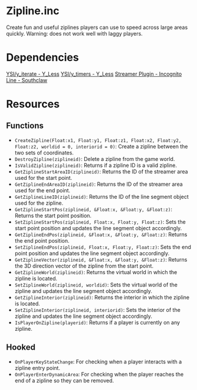 # Zipline.inc

Create fun and useful ziplines players can use to speed across large areas quickly. Warning: does not work well with laggy players.


# Dependencies

[YSI/y_iterate - Y_Less](http://github.com/Y-Less/YSI)
[YSI/y_timers - Y_Less](http://github.com/Y-Less/YSI)
[Streamer Plugin - Incognito](http://github.com/samp-incognito/samp-streamer-plugin)
[Line - Southclaw](http://github.com/Southclaw/Line)


# Resources


## Functions

- ```CreateZipline(Float:x1, Float:y1, Float:z1, Float:x2, Float:y2, Float:z2, worldid = 0, interiorid = 0)```: Create a zipline between the two sets of coordinates.
- ```DestroyZipline(ziplineid)```: Delete a zipline from the game world.
- ```IsValidZipline(ziplineid)```: Returns if a zipline ID is a valid zipline.
- ```GetZiplineStartAreaID(ziplineid)```: Returns the ID of the streamer area used for the start point.
- ```GetZiplineEndAreaID(ziplineid)```: Returns the ID of the streamer area used for the end point.
- ```GetZiplineLineID(ziplineid)```: Returns the ID of the line segment object used for the zipline.
- ```GetZiplineStartPos(ziplineid, &Float:x, &Float:y, &Float:z)```: Returns the start point position.
- ```SetZiplineStartPos(ziplineid, Float:x, Float:y, Float:z)```: Sets the start point position and updates the line segment object accordingly.
- ```GetZiplineEndPos(ziplineid, &Float:x, &Float:y, &Float:z)```: Returns the end point position.
- ```SetZiplineEndPos(ziplineid, Float:x, Float:y, Float:z)```: Sets the end point position and updates the line segment object accordingly.
- ```GetZiplineVector(ziplineid, &Float:x, &Float:y, &Float:z)```: Returns the 3D direction vector of the zipline from the start point.
- ```GetZiplineWorld(ziplineid)```: Returns the virtual world in which the zipline is located.
- ```SetZiplineWorld(ziplineid, worldid)```: Sets the virtual world of the zipline and updates the line segment object accordingly.
- ```GetZiplineInterior(ziplineid)```: Returns the interior in which the zipline is located.
- ```SetZiplineInterior(ziplineid, interiorid)```: Sets the interior of the zipline and updates the line segment object accordingly.
- ```IsPlayerOnZipline(playerid)```: Returns if a player is currently on any zipline.


## Hooked

- ```OnPlayerKeyStateChange```: For checking when a player interacts with a zipline entry point.
- ```OnPlayerEnterDynamicArea```: For checking when the player reaches the end of a zipline so they can be removed.
